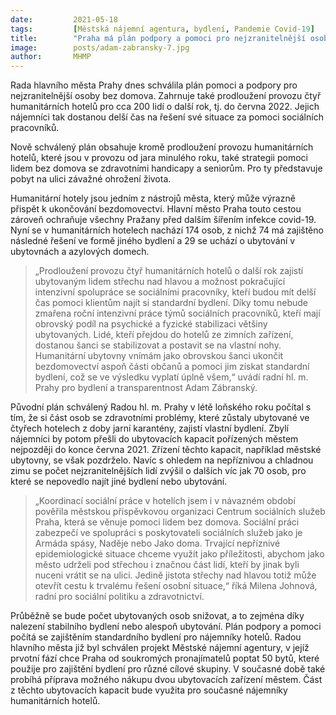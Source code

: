 ```yaml
---
date:         2021-05-18
tags:         [Městská nájemní agentura, bydlení, Pandemie Covid-19]
title:        "Praha má plán podpory a pomoci pro nejzranitelnější osoby bez domova, včetně prodloužení provozu čtyř humanitárních hotelů"
image: 	      posts/adam-zabransky-7.jpg
author:       MHMP
---
```


Rada hlavního města Prahy dnes schválila plán pomoci a podpory pro nejzranitelnější osoby bez domova. Zahrnuje také prodloužení provozu čtyř humanitárních hotelů pro cca 200 lidí o další rok, tj. do června 2022. Jejich nájemníci tak dostanou delší čas na řešení své situace za pomoci sociálních pracovníků. 

Nově schválený plán obsahuje kromě prodloužení provozu humanitárních hotelů, které jsou v provozu od jara minulého roku, také strategii pomoci lidem bez domova se zdravotními handicapy a seniorům. Pro ty představuje pobyt na ulici závažné ohrožení života.

Humanitární hotely jsou jedním z nástrojů města, který může výrazně přispět k ukončování bezdomovectví. Hlavní město Praha touto cestou zároveň ochraňuje všechny Pražany před dalším šířením infekce covid-19. Nyní se v humanitárních hotelech nachází 174 osob, z nichž 74 má zajištěno následné řešení ve formě jiného bydlení a 29 se uchází o ubytování v ubytovnách a azylových domech. 

> „Prodloužení provozu čtyř humanitárních hotelů o další rok zajistí ubytovaným lidem střechu nad hlavou a možnost pokračující intenzivní spolupráce se sociálními pracovníky, kteří budou mít delší čas pomoci klientům najít si standardní bydlení. Díky tomu nebude zmařena roční intenzivní práce týmů sociálních pracovníků, kteří mají obrovský podíl na psychické a fyzické stabilizaci většiny ubytovaných. Lidé, kteří přejdou do hotelů ze zimních zařízení, dostanou šanci se stabilizovat a postavit se na vlastní nohy. Humanitární ubytovny vnímám jako obrovskou šanci ukončit bezdomovectví aspoň části občanů a pomoci jim získat standardní bydlení, což se ve výsledku vyplatí úplně všem,“ uvádí radní hl. m. Prahy pro bydlení a transparentnost Adam Zábranský.

Původní plán schválený Radou hl. m. Prahy v létě loňského roku počítal s tím, že si část osob se zdravotními problémy, které zůstaly ubytované ve čtyřech hotelech z doby jarní karantény, zajistí vlastní bydlení. Zbylí nájemníci by potom přešli do ubytovacích kapacit pořízených městem nejpozději do konce června 2021. Zřízení těchto kapacit, například městské ubytovny, se však pozdrželo. Navíc s ohledem na nepříznivou a chladnou zimu se počet nejzranitelnějších lidí zvýšil o dalších víc jak 70 osob, pro které se nepovedlo najít jiné bydlení nebo ubytování.

> „Koordinací sociální práce v hotelích jsem i v návazném období pověřila městskou příspěvkovou organizaci Centrum sociálních služeb Praha, která se věnuje pomoci lidem bez domova. Sociální práci zabezpečí ve spolupráci s poskytovateli sociálních služeb jako je Armáda spásy, Naděje nebo Jako doma. Trvající nepříznivé epidemiologické situace chceme využít jako příležitosti, abychom jako město udrželi pod střechou i značnou část lidí, kteří by jinak byli nuceni vrátit se na ulici. Jedině jistota střechy nad hlavou totiž může otevřít cestu k trvalému řešení osobní situace,“ říká Milena Johnová, radní pro sociální politiku a zdravotnictví.

Průběžně se bude počet ubytovaných osob snižovat, a to zejména díky nalezení stabilního bydlení nebo alespoň ubytování. Plán podpory a pomoci počítá se zajištěním standardního bydlení pro nájemníky hotelů. Radou hlavního města již byl schválen projekt Městské nájemní agentury, v jejíž prvotní fází chce Praha od soukromých pronajímatelů poptat 50 bytů, které použije pro zajištění bydlení pro různé cílové skupiny. V současné době také probíhá příprava možného nákupu dvou ubytovacích zařízení městem. Část z těchto ubytovacích kapacit bude využita pro současné nájemníky humanitárních hotelů.

 
